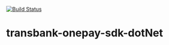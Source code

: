 [![Build Status](https://semaphoreci.com/api/v1/projects/93c66958-6ec3-43d1-9dba-805fdba66c5c/2081492/badge.svg)](https://semaphoreci.com/continuum/transbank-onepay-sdk-dotnet)

# transbank-onepay-sdk-dotNet